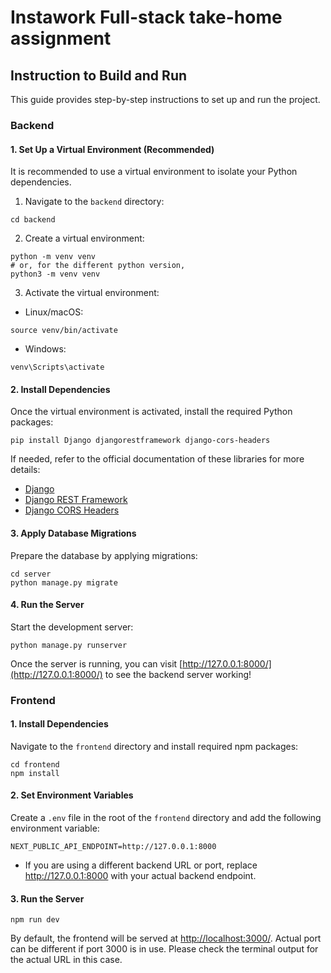 # Instawork Full-stack take-home assignment

## Instruction to Build and Run

This guide provides step-by-step instructions to set up and run the project.

### Backend

#### 1. Set Up a Virtual Environment (Recommended)

It is recommended to use a virtual environment to isolate your Python dependencies.

1. Navigate to the `backend` directory:

```
cd backend
```

2. Create a virtual environment:

```
python -m venv venv
# or, for the different python version,
python3 -m venv venv
```

3. Activate the virtual environment:

- Linux/macOS:

```
source venv/bin/activate
```

- Windows:

```
venv\Scripts\activate
```

#### 2. Install Dependencies

Once the virtual environment is activated, install the required Python packages:

```
pip install Django djangorestframework django-cors-headers
```

If needed, refer to the official documentation of these libraries for more details:

- [Django](https://www.djangoproject.com/)
- [Django REST Framework](https://www.django-rest-framework.org/)
- [Django CORS Headers](https://pypi.org/project/django-cors-headers/)

#### 3. Apply Database Migrations

Prepare the database by applying migrations:

```
cd server
python manage.py migrate
```

#### 4. Run the Server

Start the development server:

```
python manage.py runserver
```

Once the server is running, you can visit [http://127.0.0.1:8000/](http://127.0.0.1:8000/) to see the backend server working!

### Frontend

#### 1. Install Dependencies

Navigate to the `frontend` directory and install required npm packages:

```
cd frontend
npm install
```

#### 2. Set Environment Variables

Create a `.env` file in the root of the `frontend` directory and add the following environment variable:

```
NEXT_PUBLIC_API_ENDPOINT=http://127.0.0.1:8000
```

- If you are using a different backend URL or port, replace http://127.0.0.1:8000 with your actual backend endpoint.

#### 3. Run the Server

```
npm run dev
```

By default, the frontend will be served at [http://localhost:3000/](http://localhost:3000/). Actual port can be different if port 3000 is in use. Please check the terminal output for the actual URL in this case.
